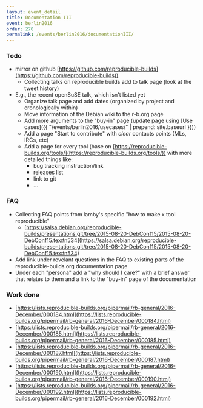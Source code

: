 ```yaml
---
layout: event_detail
title: Documentation III
event: berlin2016
order: 270
permalink: /events/berlin2016/documentationIII/
---
```


### Todo
 * mirror on github [https://github.com/reproducible-builds](https://github.com/reproducible-builds))
   * Collecting talks on reproducible builds add to talk page (look at the tweet history)
 * E.g., the recent openSuSE talk, which isn't listed yet
   * Organize talk page and add dates (organized by project and cronologically within)
   * Move information of the Debian wiki to the r-b.org page
   * Add more arguments to the "buy-in" page (update page using [Use cases]({{ "/events/berlin2016/usecases/" | prepend: site.baseurl }}))
   * Add a page "Start to contribute" with *clear* contacts points (MLs, IRCs, etc)
   * Add a page for every tool (base on [https://reproducible-builds.org/tools/](https://reproducible-builds.org/tools/)) with more detailed things like:
      * bug tracking instruction/link
      * releases list
      * link to git
      * ...

### FAQ
 * Collecting FAQ points from lamby's specific "how to make x tool reproducible" 
   * [https://salsa.debian.org/reproducible-builds/presentations.git/tree/2015-08-20-DebConf15/2015-08-20-DebConf15.tex#n534](https://salsa.debian.org/reproducible-builds/presentations.git/tree/2015-08-20-DebConf15/2015-08-20-DebConf15.tex#n534)
 * Add link under revelant questions in the FAQ to existing parts of the reproducible-builds.org documentation page
 *  Under each "persona" add a "why should I care?" with a brief answer that relates to them and a link to the "buy-in" page of the documentation
	
### Work done

 * [https://lists.reproducible-builds.org/pipermail/rb-general/2016-December/000184.html](https://lists.reproducible-builds.org/pipermail/rb-general/2016-December/000184.html)
 * [https://lists.reproducible-builds.org/pipermail/rb-general/2016-December/000185.html](https://lists.reproducible-builds.org/pipermail/rb-general/2016-December/000185.html)
 * [https://lists.reproducible-builds.org/pipermail/rb-general/2016-December/000187.html](https://lists.reproducible-builds.org/pipermail/rb-general/2016-December/000187.html)
 * [https://lists.reproducible-builds.org/pipermail/rb-general/2016-December/000190.html](https://lists.reproducible-builds.org/pipermail/rb-general/2016-December/000190.html)
 * [https://lists.reproducible-builds.org/pipermail/rb-general/2016-December/000192.html](https://lists.reproducible-builds.org/pipermail/rb-general/2016-December/000192.html)

